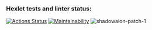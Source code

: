 ### Hexlet tests and linter status:
[![Actions Status](https://github.com/shadowaion/php-project-lvl1/workflows/hexlet-check/badge.svg)](https://github.com/shadowaion/php-project-lvl1/actions)
[![Maintainability](https://api.codeclimate.com/v1/badges/a99a88d28ad37a79dbf6/maintainability)](https://codeclimate.com/github/codeclimate/codeclimate/maintainability)
![shadowaion-patch-1](https://github.com/shadowaion/php-project-lvl1/workflows/shadowaion-patch-1/badge.svg)
